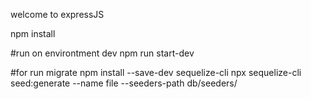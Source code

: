 welcome to expressJS

npm install

#run on environtment dev
npm run start-dev

#for run migrate
npm install --save-dev sequelize-cli 
npx sequelize-cli seed:generate --name file  --seeders-path db/seeders/